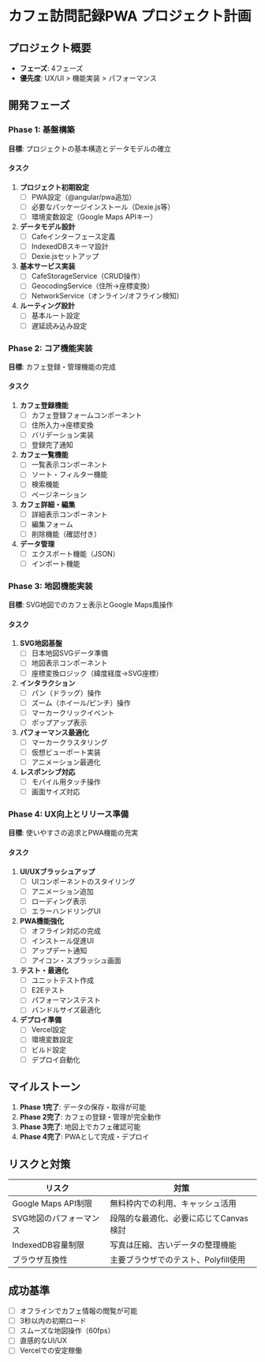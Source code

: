 # カフェ訪問記録PWA プロジェクト計画

## プロジェクト概要
- **フェーズ**: 4フェーズ
- **優先度**: UX/UI > 機能実装 > パフォーマンス

## 開発フェーズ

### Phase 1: 基盤構築
**目標**: プロジェクトの基本構造とデータモデルの確立

#### タスク
1. **プロジェクト初期設定**
   - [ ] PWA設定（@angular/pwa追加）
   - [ ] 必要なパッケージインストール（Dexie.js等）
   - [ ] 環境変数設定（Google Maps APIキー）
   
2. **データモデル設計**
   - [ ] Cafeインターフェース定義
   - [ ] IndexedDBスキーマ設計
   - [ ] Dexie.jsセットアップ

3. **基本サービス実装**
   - [ ] CafeStorageService（CRUD操作）
   - [ ] GeocodingService（住所→座標変換）
   - [ ] NetworkService（オンライン/オフライン検知）

4. **ルーティング設計**
   - [ ] 基本ルート設定
   - [ ] 遅延読み込み設定

### Phase 2: コア機能実装
**目標**: カフェ登録・管理機能の完成

#### タスク
1. **カフェ登録機能**
   - [ ] カフェ登録フォームコンポーネント
   - [ ] 住所入力→座標変換
   - [ ] バリデーション実装
   - [ ] 登録完了通知

2. **カフェ一覧機能**
   - [ ] 一覧表示コンポーネント
   - [ ] ソート・フィルター機能
   - [ ] 検索機能
   - [ ] ページネーション

3. **カフェ詳細・編集**
   - [ ] 詳細表示コンポーネント
   - [ ] 編集フォーム
   - [ ] 削除機能（確認付き）

4. **データ管理**
   - [ ] エクスポート機能（JSON）
   - [ ] インポート機能

### Phase 3: 地図機能実装
**目標**: SVG地図でのカフェ表示とGoogle Maps風操作

#### タスク
1. **SVG地図基盤**
   - [ ] 日本地図SVGデータ準備
   - [ ] 地図表示コンポーネント
   - [ ] 座標変換ロジック（緯度経度→SVG座標）

2. **インタラクション**
   - [ ] パン（ドラッグ）操作
   - [ ] ズーム（ホイール/ピンチ）操作
   - [ ] マーカークリックイベント
   - [ ] ポップアップ表示

3. **パフォーマンス最適化**
   - [ ] マーカークラスタリング
   - [ ] 仮想ビューポート実装
   - [ ] アニメーション最適化

4. **レスポンシブ対応**
   - [ ] モバイル用タッチ操作
   - [ ] 画面サイズ対応

### Phase 4: UX向上とリリース準備
**目標**: 使いやすさの追求とPWA機能の充実

#### タスク
1. **UI/UXブラッシュアップ**
   - [ ] UIコンポーネントのスタイリング
   - [ ] アニメーション追加
   - [ ] ローディング表示
   - [ ] エラーハンドリングUI

2. **PWA機能強化**
   - [ ] オフライン対応の完成
   - [ ] インストール促進UI
   - [ ] アップデート通知
   - [ ] アイコン・スプラッシュ画面

3. **テスト・最適化**
   - [ ] ユニットテスト作成
   - [ ] E2Eテスト
   - [ ] パフォーマンステスト
   - [ ] バンドルサイズ最適化

4. **デプロイ準備**
   - [ ] Vercel設定
   - [ ] 環境変数設定
   - [ ] ビルド設定
   - [ ] デプロイ自動化

## マイルストーン
1. **Phase 1完了**: データの保存・取得が可能
2. **Phase 2完了**: カフェの登録・管理が完全動作
3. **Phase 3完了**: 地図上でカフェ確認可能
4. **Phase 4完了**: PWAとして完成・デプロイ

## リスクと対策
| リスク | 対策 |
|-------|------|
| Google Maps API制限 | 無料枠内での利用、キャッシュ活用 |
| SVG地図のパフォーマンス | 段階的な最適化、必要に応じてCanvas検討 |
| IndexedDB容量制限 | 写真は圧縮、古いデータの整理機能 |
| ブラウザ互換性 | 主要ブラウザでのテスト、Polyfill使用 |

## 成功基準
- [ ] オフラインでカフェ情報の閲覧が可能
- [ ] 3秒以内の初期ロード
- [ ] スムーズな地図操作（60fps）
- [ ] 直感的なUI/UX
- [ ] Vercelでの安定稼働